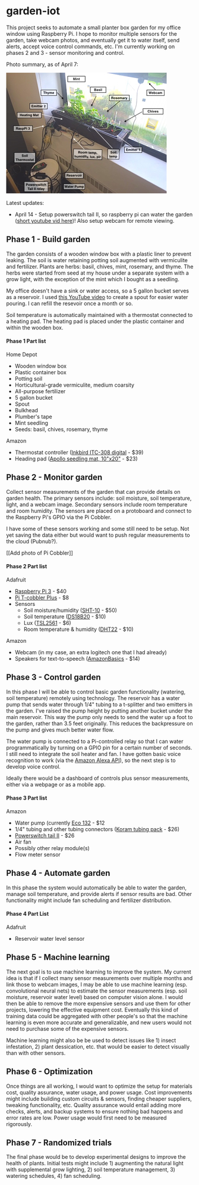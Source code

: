 # garden-iot

This project seeks to automate a small planter box garden for my office window using Raspberry Pi. I hope to monitor multiple sensors for the garden, take webcam photos, and eventually get it to water itself, send alerts, accept voice control commands, etc. I'm currently working on phases 2 and 3 - sensor monitoring and control.

Photo summary, as of April 7:

![April 7, 2016](https://raw.githubusercontent.com/ck37/garden-iot/master/photos/garden-2016-04-07.jpg)

Latest updates:

* April 14 - Setup powerswitch tail II, so raspberry pi can water the garden ([short youtube vid here](https://www.youtube.com/watch?v=icgMhyhgxM0))! Also setup webcam for remote viewing.

## Phase 1 - Build garden

The garden consists of a wooden window box with a plastic liner to prevent leaking. The soil is water retaining potting soil augmented with vermiculite and fertilizer. Plants are herbs: basil, chives, mint, rosemary, and thyme. The herbs were started from seed at my house under a separate system with a grow light, with the exception of the mint which I bought as a seedling.

My office doesn't have a sink or water access, so a 5 gallon bucket serves as a reservoir. I used [this YouTube video](https://www.youtube.com/watch?v=xGPdEduEmL0) to create a spout for easier water pouring. I can refill the resevoir once a month or so.

Soil temperature is automatically maintained with a thermostat connected to a heating pad. The heating pad is placed under the plastic container and within the wooden box.

#### Phase 1 Part list

Home Depot

- Wooden window box
- Plastic container box
- Potting soil
- Horticultural-grade vermiculite, medium coarsity
- All-purpose fertilizer
- 5 gallon bucket
- Spout
- Bulkhead
- Plumber's tape
- Mint seedling
- Seeds: basil, chives, rosemary, thyme

Amazon

- Thermostat controller ([Inkbird ITC-308 digital](http://smile.amazon.com/Inkbird-Itc-308-Temperature-Controller-Thermostat/dp/B011296704) - $39)
- Heading pad ([Apollo seedling mat, 10"x20"](http://smile.amazon.com/Apollo-Horticulture-Seedling-Propagation-Cloning/dp/B00S1VJ0OC) - $23)

## Phase 2 - Monitor garden

Collect sensor measurements of the garden that can provide details on garden health. The primary sensors include: soil moisture, soil temperature, light, and a webcam image. Secondary sensors include room temperature and room humidity. The sensors are placed on a protoboard and connect to the Raspberry Pi's GPIO via the Pi Cobbler.

I have some of these sensors working and some still need to be setup. Not yet saving the data either but would want to push regular measurements to the cloud (Pubnub?).

[[Add photo of Pi Cobbler]]

#### Phase 2 Part list

Adafruit
- [Raspberry Pi 3](https://www.adafruit.com/products/3055) - $40
- [Pi T-cobbler Plus](https://www.adafruit.com/products/2028) - $8
- Sensors
  - Soil moisture/humidity ([SHT-10](https://www.adafruit.com/products/1298) - $50)
  - Soil temperature ([DS18B20](https://www.adafruit.com/products/381) - $10)
  - Lux ([TSL2561](https://www.adafruit.com/products/439) - $6)
  - Room temperature & humidity ([DHT22](https://www.adafruit.com/products/385) - $10)

Amazon
- Webcam (in my case, an extra logitech one that I had already)
- Speakers for text-to-speech ([AmazonBasics](smile.amazon.com/AmazonBasics-Powered-Computer-Speakers-A100/dp/B00GHY5F3K) - $14)

## Phase 3 - Control garden

In this phase I will be able to control basic garden functionality (watering, soil temperature) remotely using technology. The reservoir has a water pump that sends water through 1/4" tubing to a t-splitter and two emitters in the garden. I've raised the pump height by putting another bucket under the main reservoir. This way the pump only needs to send the water up a foot to the garden, rather than 3.5 feet originally. This reduces the backpressure on the pump and gives much better water flow.

The water pump is connected to a Pi-controlled relay so that I can water programmatically by turning on a GPIO pin for a certain number of seconds. I still need to integrate the soil heater and fan. I have gotten basic voice recognition to work (via the [Amazon Alexa API](https://www.reddit.com/r/raspberry_pi/comments/494u60/alexapi_amazon_echo_clone/)), so the next step is to develop voice control.

Ideally there would be a dashboard of controls plus sensor measurements, either via a webpage or as a mobile app.

#### Phase 3 Part list

Amazon
- Water pump (currently [Eco 132](http://smile.amazon.com/EcoPlus-728495-Submersible-Pump-132GPH/dp/B002PXDX0E) - $12
- 1/4" tubing and other tubing connectors ([Koram tubing pack](http://smile.amazon.com/Koram-Distribution-Irrigation-Accessories-IR-D/dp/B013JPIJG4) - $26)
- [Powerswitch tail II](https://www.adafruit.com/products/268) - $26
- Air fan
- Possibly other relay module(s)
- Flow meter sensor

## Phase 4 - Automate garden

In this phase the system would automatically be able to water the garden, manage soil temperature, and provide alerts if sensor results are bad. Other functionality might include fan scheduling and fertilizer distribution.

#### Phase 4 Part List

Adafruit
- Reservoir water level sensor

## Phase 5 - Machine learning

The next goal is to use machine learning to improve the system. My current idea is that if I collect many sensor measurements over multiple months and link those to webcam images, I may be able to use machine learning (esp. convolutional neural nets) to estimate the sensor measurements (esp. soil moisture, reservoir water level) based on computer vision alone. I would then be able to remove the more expensive sensors and use them for other projects, lowering the effective equipment cost. Eventually this kind of training data could be aggregated with other people's so that the machine learning is even more accurate and generalizable, and new users would not need to purchase some of the expensive sensors.

Machine learning might also be be used to detect issues like 1) insect infestation, 2) plant dessication, etc. that would be easier to detect visually than with other sensors.

## Phase 6 - Optimization

Once things are all working, I would want to optimize the setup for materials cost, quality assurance, water usage, and power usage. Cost improvements might include building custom circuits & sensors, finding cheaper suppliers, tweaking functionality, etc. Quality assurance would entail adding more checks, alerts, and backup systems to ensure nothing bad happens and error rates are low. Power usage would first need to be measured rigorously.

## Phase 7 - Randomized trials

The final phase would be to develop experimental designs to improve the health of plants. Initial tests might include 1) augmenting the natural light with supplemental grow lighting, 2) soil temperature management, 3) watering schedules, 4) fan scheduling.
